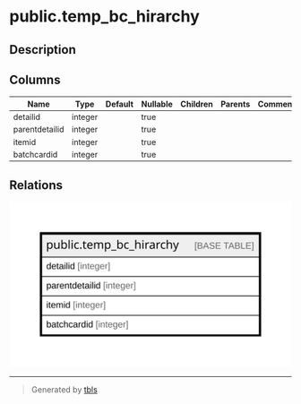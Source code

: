# public.temp_bc_hirarchy

## Description

## Columns

| Name | Type | Default | Nullable | Children | Parents | Comment |
| ---- | ---- | ------- | -------- | -------- | ------- | ------- |
| detailid | integer |  | true |  |  |  |
| parentdetailid | integer |  | true |  |  |  |
| itemid | integer |  | true |  |  |  |
| batchcardid | integer |  | true |  |  |  |

## Relations

![er](public.temp_bc_hirarchy.svg)

---

> Generated by [tbls](https://github.com/k1LoW/tbls)
